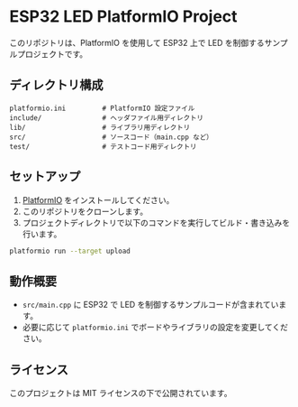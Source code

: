 # ESP32 LED PlatformIO Project

このリポジトリは、PlatformIO を使用して ESP32 上で LED を制御するサンプルプロジェクトです。

## ディレクトリ構成

```
platformio.ini         # PlatformIO 設定ファイル
include/               # ヘッダファイル用ディレクトリ
lib/                   # ライブラリ用ディレクトリ
src/                   # ソースコード（main.cpp など）
test/                  # テストコード用ディレクトリ
```

## セットアップ

1. [PlatformIO](https://platformio.org/) をインストールしてください。
2. このリポジトリをクローンします。
3. プロジェクトディレクトリで以下のコマンドを実行してビルド・書き込みを行います。

```sh
platformio run --target upload
```

## 動作概要

- `src/main.cpp` に ESP32 で LED を制御するサンプルコードが含まれています。
- 必要に応じて `platformio.ini` でボードやライブラリの設定を変更してください。

## ライセンス

このプロジェクトは MIT ライセンスの下で公開されています。
